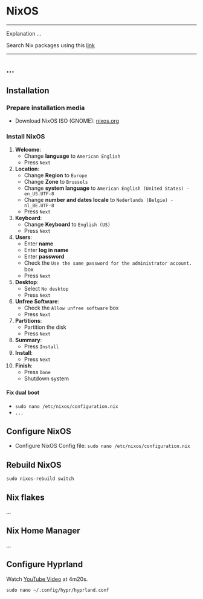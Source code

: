 # NixOS

---

Explanation ...

Search Nix packages using this [link](https://search.nixos.org/packages)

---

## ...

## Installation

### Prepare installation media

- Download NixOS ISO (GNOME): [nixos.org](https://nixos.org/download/)

### Install NixOS

1. **Welcome**:
   - Change **language** to `American English`
   - Press `Next`
2. **Location**:
   - Change **Region** to `Europe`
   - Change **Zone** to `Brussels`
   - Change **system language** to `American English (United States) - en_US.UTF-8`
   - Change **number and dates locale** to `Nederlands (Belgie) - nl_BE.UTF-8`
   - Press `Next`
3. **Keyboard**:
   - Change **Keyboard** to `English (US)`
   - Press `Next`
4. **Users**:
   - Enter **name**
   - Enter **log in name**
   - Enter **password**
   - Check the `Use the same password for the administrator account.` box
   - Press `Next`
5. **Desktop**:
   - Select `No desktop`
   - Press `Next`
6. **Unfree Software**:
   - Check the `Allow unfree software` box
   - Press `Next`
7. **Partitions**:
   - Partition the disk
   - Press `Next`
8. **Summary**:
   - Press `Install`
9. **Install**:
   - Press `Next`
10. **Finish**:
    - Press `Done`
    - Shutdown system

#### Fix dual boot
- `sudo nano /etc/nixos/configuration.nix`
- `...`

## Configure NixOS

- Configure NixOS Config file: `sudo nano /etc/nixos/configuration.nix`

## Rebuild NixOS
`sudo nixos-rebuild switch`

## Nix flakes
...

## Nix Home Manager
...

## Configure Hyprland
Watch [YouTube Video](https://www.youtube.com/watch?v=61wGzIv12Ds&t=4m20s) at 4m20s.

`sudo nano ~/.config/hypr/hyprland.conf`
